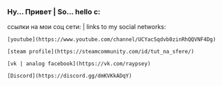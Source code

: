 ### Ну... Привет | So... hello c:

ссылки на мои соц сети: | links to my social networks:
```markdon
[youtube](https://www.youtube.com/channel/UCYacSqdvb0zinRhQQVNF4Dg)

[steam profile](https://steamcommunity.com/id/tut_na_sfere/)

[vk | analog facebook](https://vk.com/raypsey)

[Discord](https://discord.gg/dmKVKkADqY)
```
